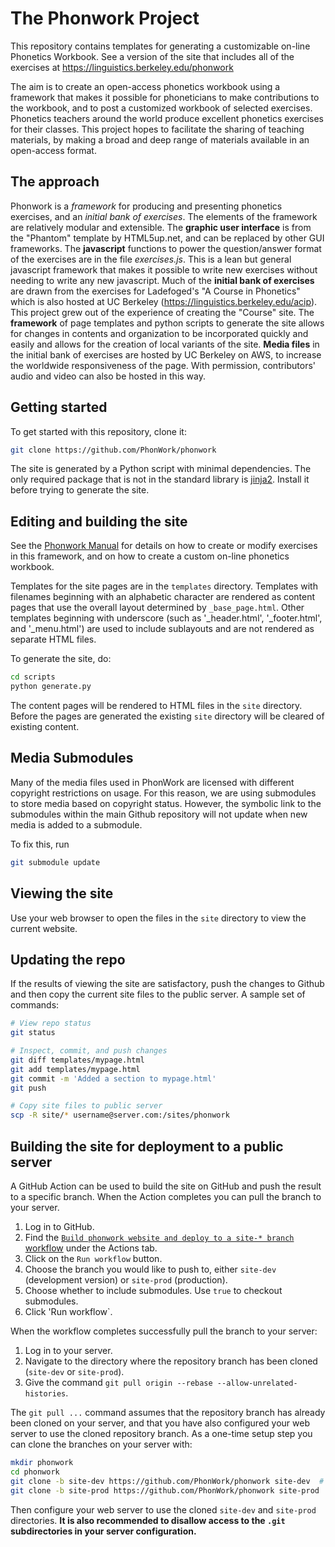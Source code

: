 # The Phonwork Project

This repository contains templates for generating a customizable on-line Phonetics Workbook.  See a version of the site that includes all of the exercises at https://linguistics.berkeley.edu/phonwork

The aim is to create an open-access phonetics workbook using a framework that makes it possible for phoneticians to make contributions to the workbook, and to post a customized workbook of selected exercises. Phonetics teachers around the world produce excellent phonetics exercises for their classes.  This project hopes to facilitate the sharing of teaching materials, by making a broad and deep range of materials available in an open-access format.

## The approach

Phonwork is a *framework* for producing and presenting phonetics exercises, and an *initial bank of exercises*.  The elements of the framework are relatively modular and extensible.  The **graphic user interface** is from the "Phantom" template by HTML5up.net, and can be replaced by other GUI frameworks.  The **javascript** functions to power the question/answer format of the exercises are in the file *exercises.js*. This is a lean but general javascript framework that makes it possible to write new exercises without needing to write any new javascript. Much of the **initial bank of exercises** are drawn from the exercises for Ladefoged's "A Course in Phonetics" which is also hosted at UC Berkeley (https://linguistics.berkeley.edu/acip).  This project grew out of the experience of creating the "Course" site.  The **framework** of page templates and python scripts to generate the site allows for changes in contents and organization to be incorporated quickly and easily and allows for the creation of local variants of the site. **Media files** in the initial bank of exercises are hosted by UC Berkeley on AWS, to increase the worldwide responsiveness of the page.  With permission, contributors' audio and video can also be hosted in this way.

## Getting started

To get started with this repository, clone it:

```bash
git clone https://github.com/PhonWork/phonwork
```

The site is generated by a Python script with minimal dependencies. The
only required package that is not in the standard library is
[jinja2](https://jinja.palletsprojects.com/en/3.0.x/). Install it before
trying to generate the site.

## Editing and building the site

See the [Phonwork Manual](manual_for_exercises_javascript.md) for details on how to create or modify exercises in this framework, and on how to create a custom on-line phonetics workbook.

Templates for the site pages are in the `templates` directory. Templates
with filenames beginning with an alphabetic character are rendered as content
pages that use the overall layout determined by `_base_page.html`. Other
templates beginning with underscore (such as '_header.html', '_footer.html', and '_menu.html') are used to include sublayouts and
are not rendered as separate HTML files.

To generate the site, do:

```bash
cd scripts
python generate.py
```

The content pages will be rendered to HTML files in the `site` directory.
Before the pages are generated the existing `site` directory will be
cleared of existing content.

## Media Submodules ##

Many of the media files used in PhonWork are licensed with different copyright restrictions on usage. For this reason, we are using submodules to store media based on copyright status. However, the symbolic link to the submodules within the main Github repository will not update when new media is added to a submodule.

To fix this, run

```bash
git submodule update
```

## Viewing the site

Use your web browser to open the files in the `site` directory to view
the current website.

## Updating the repo

If the results of viewing the site are satisfactory, push the changes to
Github and then copy the current site files to the public server. A sample
set of commands:

```bash
# View repo status
git status

# Inspect, commit, and push changes
git diff templates/mypage.html
git add templates/mypage.html
git commit -m 'Added a section to mypage.html'
git push

# Copy site files to public server
scp -R site/* username@server.com:/sites/phonwork
```

## Building the site for deployment to a public server

A GitHub Action can be used to build the site on GitHub and push the result
to a specific branch. When the Action completes you can pull the branch to
your server.

1. Log in to GitHub.
1. Find the [`Build phonwork website and deploy to a site-* branch` workflow](https://github.com/PhonWork/phonwork/actions/workflows/publish.yaml) under the Actions tab.
1. Click on the `Run workflow` button.
1. Choose the branch you would like to push to, either `site-dev` (development version) or `site-prod` (production).
1. Choose whether to include submodules. Use `true` to checkout submodules.
1. Click 'Run workflow`.

When the workflow completes successfully pull the branch to your server:

1. Log in to your server.
1. Navigate to the directory where the repository branch has been cloned (`site-dev` or `site-prod`).
1. Give the command `git pull origin --rebase --allow-unrelated-histories`.

The `git pull ...` command assumes that the repository branch has already been
cloned on your server, and that you have also configured your web server to
use the cloned repository branch. As a one-time setup step you can clone
the branches on your server with:

```bash
mkdir phonwork
cd phonwork
git clone -b site-dev https://github.com/PhonWork/phonwork site-dev  # Development site
git clone -b site-prod https://github.com/PhonWork/phonwork site-prod  # Production site
```

Then configure your web server to use the cloned `site-dev` and `site-prod`
directories. **It is also recommended to disallow access to the `.git`
subdirectories in your server configuration.**

